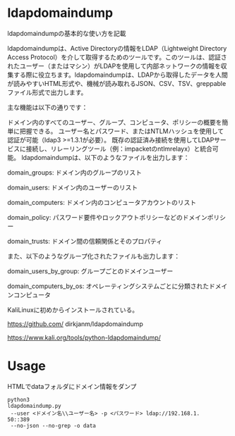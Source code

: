 # ldapdomaindump
ldapdomaindumpの基本的な使い方を記載

ldapdomaindumpは、Active Directoryの情報をLDAP（Lightweight Directory Access Protocol）を介して取得するためのツールです。このツールは、認証されたユーザー（またはマシン）がLDAPを使用して内部ネットワークの情報を収集する際に役立ちます。ldapdomaindumpは、LDAPから取得したデータを人間が読みやすいHTML形式や、機械が読み取れるJSON、CSV、TSV、greppableファイル形式で出力します。

主な機能は以下の通りです：

ドメイン内のすべてのユーザー、グループ、コンピュータ、ポリシーの概要を簡単に把握できる。
ユーザー名とパスワード、またはNTLMハッシュを使用して認証が可能（ldap3 >=1.3.1が必要）。
既存の認証済み接続を使用してLDAPサービスに接続し、リレーリングツール（例：impacketのntlmrelayx）と統合可能。
ldapdomaindumpは、以下のようなファイルを出力します：

domain_groups: ドメイン内のグループのリスト

domain_users: ドメイン内のユーザーのリスト

domain_computers: ドメイン内のコンピュータアカウントのリスト

domain_policy: パスワード要件やロックアウトポリシーなどのドメインポリシー

domain_trusts: ドメイン間の信頼関係とそのプロパティ

また、以下のようなグループ化されたファイルも出力します：

domain_users_by_group: グループごとのドメインユーザー

domain_computers_by_os: オペレーティングシステムごとに分類されたドメインコンピュータ

KaliLinuxに初めからインストールされている。

https://github.com/
dirkjanm/ldapdomaindump

https://www.kali.org/tools/python-ldapdomaindump/



# Usage

HTMLでdataフォルダにドメイン情報をダンプ

```
python3 
ldapdomaindump.py
 --user <ドメイン名\\ユーザー名> -p <パスワード> ldap://192.168.1.
50::389
 --no-json --no-grep -o data
```

